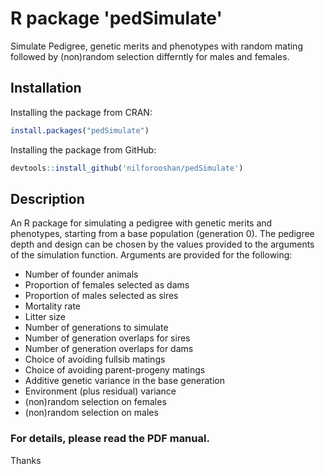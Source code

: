 # R package 'pedSimulate'

Simulate Pedigree, genetic merits and phenotypes with random mating followed by (non)random selection differntly for males and females.

## Installation

Installing the package from CRAN:

```r
install.packages("pedSimulate")
```

Installing the package from GitHub:

```r
devtools::install_github('nilforooshan/pedSimulate')
```

## Description

An R package for simulating a pedigree with genetic merits and phenotypes, starting from a base population (generation 0).
The pedigree depth and design can be chosen by the values provided to the arguments of the simulation function.
Arguments are provided for the following: 

- Number of founder animals
- Proportion of females selected as dams
- Proportion of males selected as sires
- Mortality rate
- Litter size
- Number of generations to simulate
- Number of generation overlaps for sires
- Number of generation overlaps for dams
- Choice of avoiding fullsib matings
- Choice of avoiding parent-progeny matings
- Additive genetic variance in the base generation
- Environment (plus residual) variance
- (non)random selection on females
- (non)random selection on males

### For details, please read the PDF manual.

Thanks
